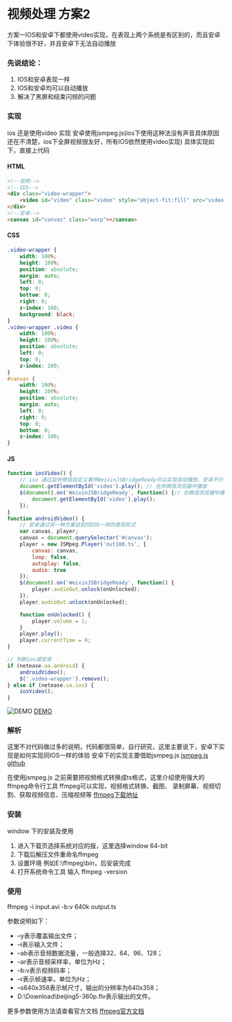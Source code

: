 # 视频处理 方案2

方案一IOS和安卓下都使用video实现，在表现上两个系统是有区别的，而且安卓下体验很不好，并且安卓下无法自动播放

### 先说结论：
1. IOS和安卓表现一样
2. IOS和安卓均可以自动播放
3. 解决了黑屏和结束闪频的问题

### 实现
ios 还是使用video 实现
安卓使用jsmpeg.js(ios下使用这种法没有声音具体原因还在不清楚，ios下全屏视频很友好，所有IOS依然使用video实现)
具体实现如下，直接上代码

#### HTML
```html
<!--视频-->
<!--IOS-->
<div class="video-wrapper">
    <video id="video" class="video" style="object-fit:fill" src="video.mp4" preload="auto" x-webkit-airplay="true" playsinline="true" webkit-playsinline="true" x5-video-player-type="h5" x5-video-player-fullscreen="true"></video>        
</div>
<!--安卓-->
<canvas id="canvas" class="warp"></canvas>
```
#### CSS
```css
.video-wrapper {
    width: 100%;
    height: 100%;
    position: absolute;
    margin: auto;
    left: 0;
    top: 0;
    bottom: 0;
    right: 0;
    z-index: 100;
    background: black;            
}
.video-wrapper .video {
    width: 100%;
    height: 100%;
    position: absolute;
    left: 0;
    top: 0;
    z-index: 100;            
}
#canvas {
    width: 100%;
    height: 100%;
    position: absolute;
    margin: auto;
    left: 0;
    right: 0;
    top: 0;
    bottom: 0;
    z-index: 100;
}  
```
#### JS
```js
function iosVideo() {
    // iso 通过监听微信自定义事件WeixinJSBridgeReady可以实现自动播放，安卓不行
    document.getElementById('video').play(); // 在非微信浏览器中播放
    $(document).on('WeixinJSBridgeReady', function() {// 在微信浏览器中播放
        document.getElementById('video').play();
    });    
}
function androidVideo() {
    // 安卓通过另一种方案达到同IOS一样的表现形式
    var canvas, player;
    canvas = document.querySelector('#canvas');
    player = new JSMpeg.Player('out108.ts', {
        canvas: canvas,
        loop: false,
        autoplay: false,
        audio: true
    });
    $(document).on('WeixinJSBridgeReady', function() {
        player.audioOut.unlock(onUnlocked);
    });
    player.audioOut.unlock(onUnlocked);

    function onUnlocked() {
        player.volume = 1;
    }
    player.play();
    player.currentTime = 0;                    
}

// 判断ios或安卓
if (netease.ua.android) {
    androidVideo();
    $('.video-wrapper').remove();
} else if (netease.ua.ios) {
    iosVideo();
}
```
![DEMO](https://songweir.github.io/h5s/video/videots/1525939122.png)
[DEMO](https://songweir.github.io/h5s/video/videots/index.html)

### 解析
这里不对代码做过多的说明，代码都很简单，自行研究，这里主要说下，安卓下实现是如何实现同IOS一样的体验
安卓下的实现主要借助jsmpeg.js
[jsmpeg.js github](https://github.com/phoboslab/jsmpeg)

在使用jsmpeg.js 之前需要把视频格式转换成ts格式，这里介绍使用强大的ffmpeg命令行工具
ffmpeg可以实现，视频格式转换、截图、 录制屏幕、视频切割、获取视频信息、压缩视频等
[ffmpeg下载地址](https://ffmpeg.zeranoe.com/builds/)

### 安装
window 下的安装及使用
1. 进入下载页选择系统对应的报，这里选择window 64-bit
2. 下载后解压文件重命名ffmpeg
3. 设置环境 例如E:\ffmpeg\bin，后安装完成
4. 打开系统命令工具 输入 ffmpeg -version

### 使用
ffmpeg -i input.avi -b:v 640k output.ts 

参数说明如下：
- –y表示覆盖输出文件；
- –i表示输入文件；
- –ab表示音频数据流量，一般选择32、64、96、128；
- –ar表示音频采样率，单位为Hz；
- –b:v表示视频码率；
- –r表示帧速率，单位为Hz；
- –s640x358表示帧尺寸，输出的分辨率为640x358；
- D:\Download\beijing5-360p.flv表示输出的文件。 

更多参数使用方法请查看官方文档
[ffmpeg官方文档](https://link.jianshu.com/?t=http://ffmpeg.org/documentation.html)
